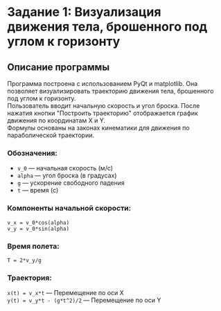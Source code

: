 # Задание 1: Визуализация движения тела, брошенного под углом к горизонту
## Описание программы 
Программа построена с использованием PyQt и matplotlib. Она позволяет визуализировать траекторию движения тела, брошенного под углом к горизонту.  
Пользователь вводит начальную скорость и угол броска. После нажатия кнопки "Построить траекторию" отображается график движения по координатам X и Y.  
Формулы основаны на законах кинематики для движения по параболической траектории.
### Обозначения:
- `v_0` — начальная скорость (м/с)
- `alpha` — угол броска (в градусах)
- `g` — ускорение свободного падения
- `t` — время (с)
### Компоненты начальной скорости:
`v_x = v_0*cos(alpha)`  
`v_y = v_0*sin(alpha)` 
### Время полета:
`T = 2*v_y/g` 
### Траектория:
`x(t) = v_x*t`   — Перемещение по оси Х  
`y(t) = v_y*t - (g*t^2)/2`   — Перемещение по оси Y